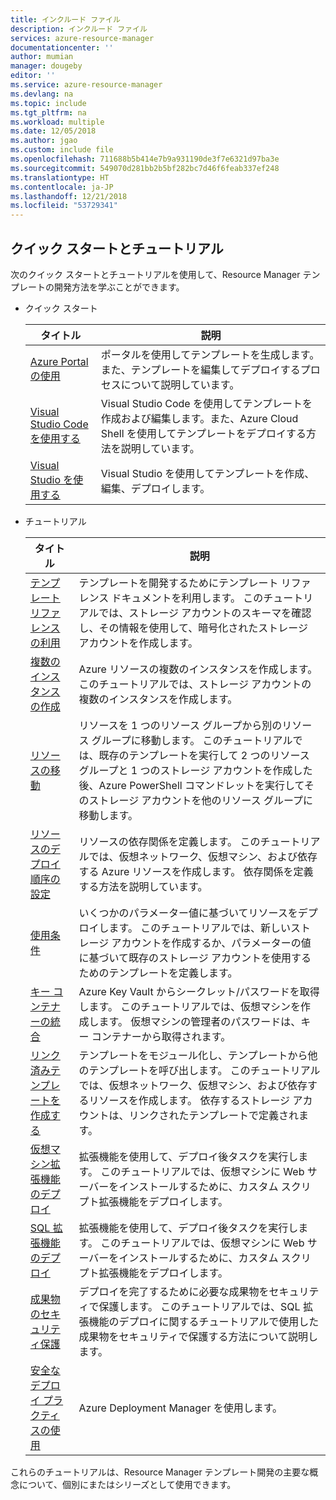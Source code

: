 ```yaml
---
title: インクルード ファイル
description: インクルード ファイル
services: azure-resource-manager
documentationcenter: ''
author: mumian
manager: dougeby
editor: ''
ms.service: azure-resource-manager
ms.devlang: na
ms.topic: include
ms.tgt_pltfrm: na
ms.workload: multiple
ms.date: 12/05/2018
ms.author: jgao
ms.custom: include file
ms.openlocfilehash: 711688b5b414e7b9a931190de3f7e6321d97ba3e
ms.sourcegitcommit: 549070d281bb2b5bf282bc7d46f6feab337ef248
ms.translationtype: HT
ms.contentlocale: ja-JP
ms.lasthandoff: 12/21/2018
ms.locfileid: "53729341"
---
```

## <a name="quickstarts-and-tutorials"></a>クイック スタートとチュートリアル

次のクイック スタートとチュートリアルを使用して、Resource Manager テンプレートの開発方法を学ぶことができます。

- クイック スタート

    |タイトル|説明|
    |------|-----|
    |[Azure Portal の使用](../articles/azure-resource-manager/resource-manager-quickstart-create-templates-use-the-portal.md)|ポータルを使用してテンプレートを生成します。また、テンプレートを編集してデプロイするプロセスについて説明しています。|
    |[Visual Studio Code を使用する](../articles/azure-resource-manager/resource-manager-quickstart-create-templates-use-visual-studio-code.md)|Visual Studio Code を使用してテンプレートを作成および編集します。また、Azure Cloud Shell を使用してテンプレートをデプロイする方法を説明しています。|
    |[Visual Studio を使用する](../articles/azure-resource-manager/vs-azure-tools-resource-groups-deployment-projects-create-deploy.md)|Visual Studio を使用してテンプレートを作成、編集、デプロイします。|

- チュートリアル

    |タイトル|説明|
    |------|-----|
    |[テンプレート リファレンスの利用](../articles/azure-resource-manager/resource-manager-tutorial-create-encrypted-storage-accounts.md)|テンプレートを開発するためにテンプレート リファレンス ドキュメントを利用します。 このチュートリアルでは、ストレージ アカウントのスキーマを確認し、その情報を使用して、暗号化されたストレージ アカウントを作成します。|
    |[複数のインスタンスの作成](../articles/azure-resource-manager/resource-manager-tutorial-create-multiple-instances.md)|Azure リソースの複数のインスタンスを作成します。 このチュートリアルでは、ストレージ アカウントの複数のインスタンスを作成します。|
    |[リソースの移動](../articles/azure-resource-manager/resource-manager-tutorial-move-resources.md)|リソースを 1 つのリソース グループから別のリソース グループに移動します。 このチュートリアルでは、既存のテンプレートを実行して 2 つのリソース グループと 1 つのストレージ アカウントを作成した後、Azure PowerShell コマンドレットを実行してそのストレージ アカウントを他のリソース グループに移動します。|
    |[リソースのデプロイ順序の設定](../articles/azure-resource-manager/resource-manager-tutorial-create-templates-with-dependent-resources.md)|リソースの依存関係を定義します。 このチュートリアルでは、仮想ネットワーク、仮想マシン、および依存する Azure リソースを作成します。 依存関係を定義する方法を説明しています。|
    |[使用条件](../articles/azure-resource-manager/resource-manager-tutorial-use-conditions.md)|いくつかのパラメーター値に基づいてリソースをデプロイします。 このチュートリアルでは、新しいストレージ アカウントを作成するか、パラメーターの値に基づいて既存のストレージ アカウントを使用するためのテンプレートを定義します。|
    |[キー コンテナーの統合](../articles/azure-resource-manager/resource-manager-tutorial-use-key-vault.md)|Azure Key Vault からシークレット/パスワードを取得します。 このチュートリアルでは、仮想マシンを作成します。  仮想マシンの管理者のパスワードは、キー コンテナーから取得されます。|
    |[リンク済みテンプレートを作成する](../articles/azure-resource-manager/resource-manager-tutorial-create-linked-templates.md)|テンプレートをモジュール化し、テンプレートから他のテンプレートを呼び出します。 このチュートリアルでは、仮想ネットワーク、仮想マシン、および依存するリソースを作成します。  依存するストレージ アカウントは、リンクされたテンプレートで定義されます。 |
    |[仮想マシン拡張機能のデプロイ](../articles/azure-resource-manager/resource-manager-tutorial-deploy-vm-extensions.md)|拡張機能を使用して、デプロイ後タスクを実行します。 このチュートリアルでは、仮想マシンに Web サーバーをインストールするために、カスタム スクリプト拡張機能をデプロイします。 |
    |[SQL 拡張機能のデプロイ](../articles/azure-resource-manager/resource-manager-tutorial-deploy-sql-extensions-bacpac.md)|拡張機能を使用して、デプロイ後タスクを実行します。 このチュートリアルでは、仮想マシンに Web サーバーをインストールするために、カスタム スクリプト拡張機能をデプロイします。 |
    |[成果物のセキュリティ保護](../articles/azure-resource-manager/resource-manager-tutorial-secure-artifacts.md)|デプロイを完了するために必要な成果物をセキュリティで保護します。 このチュートリアルでは、SQL 拡張機能のデプロイに関するチュートリアルで使用した成果物をセキュリティで保護する方法について説明します。 |
    |[安全なデプロイ プラクティスの使用](../articles/azure-resource-manager/deployment-manager-tutorial.md)|Azure Deployment Manager を使用します。 |

これらのチュートリアルは、Resource Manager テンプレート開発の主要な概念について、個別にまたはシリーズとして使用できます。